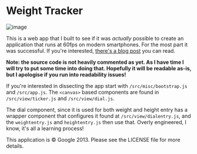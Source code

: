 # Weight Tracker

![image](http://aerotwist.com/blog/making-a-60fps-mobile-app/images/screens.jpg)

This is a web app that I built to see if it was _actually_ possible to create an application that runs at 60fps on modern smartphones. For the most part it was successful. If you're interested, [there's a blog post](http://aerotwist.com/blog/making-a-60fps-mobile-app/) you can read.

**Note: the source code is not heavily commented as yet. As I have time I will try to put some time into doing that. Hopefully it will be readable as-is, but I apologise if you run into readability issues!**

If you're interested in dissecting the app start with `/src/misc/bootstrap.js` and `/src/app.js`. The `<canvas>` based components are found in `/src/view/ticker.js` and `/src/view/dial.js`.

The dial component, since it is used for both weight and height entry has a wrapper component that configures it found at `/src/view/dialentry.js`, and the `weightentry.js` and `heightentry.js` then use that. Overly engineered, I know, it's all a learning process!

This application is © Google 2013. Please see the LICENSE file for more details.
